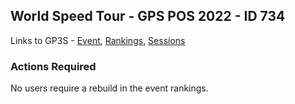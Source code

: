 ## World Speed Tour - GPS POS 2022  - ID 734

Links to GP3S - [Event](https://www.gps-speedsurfing.com/default.aspx?mnu=event&val=734), [Rankings](https://www.gps-speedsurfing.com/default.aspx?mnu=eventranking&val=734), [Sessions](https://www.gps-speedsurfing.com/default.aspx?mnu=eventsessions&val=734)

### Actions Required

No users require a rebuild in the event rankings.

